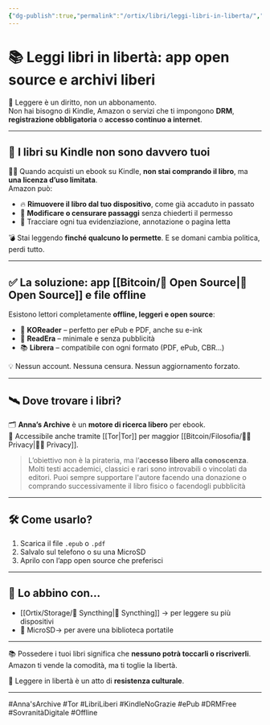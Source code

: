 ```yaml
---
{"dg-publish":true,"permalink":"/ortix/libri/leggi-libri-in-liberta/","title":"📚 Leggi libri in libertà: app open source e archivi liberi","tags":["Libri","Lettura","OpenSource","SovranitàDigitale","Tor","ePub","DRM","Kindle"]}
---
```



# 📚 Leggi libri in libertà: app open source e archivi liberi

📖 Leggere è un diritto, non un abbonamento.  
Non hai bisogno di Kindle, Amazon o servizi che ti impongono **DRM**, **registrazione obbligatoria** o **accesso continuo a internet**.

---

## 🛑 I libri su Kindle non sono davvero tuoi

🕵️‍♂️ Quando acquisti un ebook su Kindle, **non stai comprando il libro**, ma **una licenza d’uso limitata**.  
Amazon può:
- 🔥 **Rimuovere il libro dal tuo dispositivo**, come già accaduto in passato
- 📝 **Modificare o censurare passaggi** senza chiederti il permesso
- 📡 Tracciare ogni tua evidenziazione, annotazione o pagina letta

💣 Stai leggendo **finché qualcuno lo permette**. E se domani cambia politica, perdi tutto.

---

## ✅ La soluzione: app [[Bitcoin/🧬 Open Source\|🧬 Open Source]] e file offline

Esistono lettori completamente **offline, leggeri e open source**:

- 📖 **KOReader** – perfetto per ePub e PDF, anche su e-ink  
- 📘 **ReadEra** – minimale e senza pubblicità  
- 📚 **Librera** – compatibile con ogni formato (PDF, ePub, CBR...)

💡 Nessun account. Nessuna censura. Nessun aggiornamento forzato.

---

## 🛰️ Dove trovare i libri?

🗂 **Anna’s Archive** è un **motore di ricerca libero** per ebook.  
📡 Accessibile anche tramite [[Tor\|Tor]] per maggior [[Bitcoin/Filosofia/🕵️‍♂️ Privacy\|🕵️‍♂️ Privacy]].

> L’obiettivo non è la pirateria, ma l’**accesso libero alla conoscenza**.  
> Molti testi accademici, classici e rari sono introvabili o vincolati da editori.
> Puoi sempre supportare l'autore facendo una donazione o comprando successivamente il libro fisico o facendogli pubblicità 

---

## 🛠️ Come usarlo?

1. Scarica il file `.epub` o `.pdf`  
2. Salvalo sul telefono o su una MicroSD
3. Aprilo con l’app open source che preferisci  

---

## 🔗 Lo abbino con…

- [[Ortix/Storage/🔄 Syncthing\|🔄 Syncthing]] → per leggere su più dispositivi  
- 📁 MicroSD→ per avere una biblioteca portatile  

---

📚 Possedere i tuoi libri significa che **nessuno potrà toccarli o riscriverli**.  
Amazon ti vende la comodità, ma ti toglie la libertà.

🧠 Leggere in libertà è un atto di **resistenza culturale**.

---

#Anna'sArchive #Tor #LibriLiberi #KindleNoGrazie #ePub #DRMFree #SovranitàDigitale #Offline